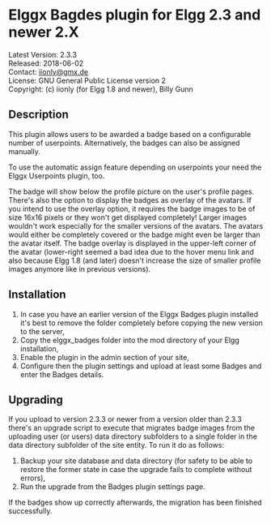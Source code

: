 Elggx Bagdes plugin for Elgg 2.3 and newer 2.X
==============================================

Latest Version: 2.3.3  
Released: 2018-06-02  
Contact: iionly@gmx.de  
License: GNU General Public License version 2  
Copyright: (c) iionly (for Elgg 1.8 and newer), Billy Gunn


Description
-----------

This plugin allows users to be awarded a badge based on a configurable number of userpoints. Alternatively, the badges can also be assigned manually.

To use the automatic assign feature depending on userpoints your need the Elggx Userpoints plugin, too.

The badge will show below the profile picture on the user's profile pages. There's also the option to display the badges as overlay of the avatars. If you intend to use the overlay option, it requires the badge images to be of size 16x16 pixels or they won't get displayed completely! Larger images wouldn't work especially for the smaller versions of the avatars. The avatars would either be completely covered or the badge might even be larger than the avatar itself. The badge overlay is displayed in the upper-left corner of the avatar (lower-right seemed a bad idea due to the hover menu link and also because Elgg 1.8 (and later) doesn't increase the size of smaller profile images anymore like in previous versions).


Installation
------------

1. In case you have an earlier version of the Elggx Badges plugin installed it's best to remove the folder completely before copying the new version to the server,
2. Copy the elggx_badges folder into the mod directory of your Elgg installation,
3. Enable the plugin in the admin section of your site,
4. Configure then the plugin settings and upload at least some Badges and enter the Badges details.


Upgrading
---------

If you upload to version 2.3.3 or newer from a version older than 2.3.3 there's an upgrade script to execute that migrates badge images from the uploading user (or users) data directory subfolders to a single folder in the data directory subfolder of the site entity. To run it do as follows:

1. Backup your site database and data directory (for safety to be able to restore the former state in case the upgrade fails to complete without errors),
2. Run the upgrade from the Badges plugin settings page.

If the badges show up correctly afterwards, the migration has been finished successfully.
